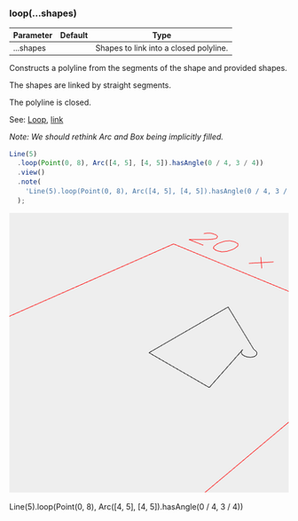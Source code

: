 ### loop(...shapes)
Parameter|Default|Type
---|---|---
|...shapes||Shapes to link into a closed polyline.

Constructs a polyline from the segments of the shape and provided shapes.

The shapes are linked by straight segments.

The polyline is closed.

See: [Loop](../../nb/api/Loop.nb), [link](#https://raw.githubusercontent.com/jsxcad/JSxCAD/master/nb/api/link.md)

_Note: We should rethink Arc and Box being implicitly filled._

```JavaScript
Line(5)
  .loop(Point(0, 8), Arc([4, 5], [4, 5]).hasAngle(0 / 4, 3 / 4))
  .view()
  .note(
    'Line(5).loop(Point(0, 8), Arc([4, 5], [4, 5]).hasAngle(0 / 4, 3 / 4))'
  );
```

![Image](loop.md.0.png)

Line(5).loop(Point(0, 8), Arc([4, 5], [4, 5]).hasAngle(0 / 4, 3 / 4))
